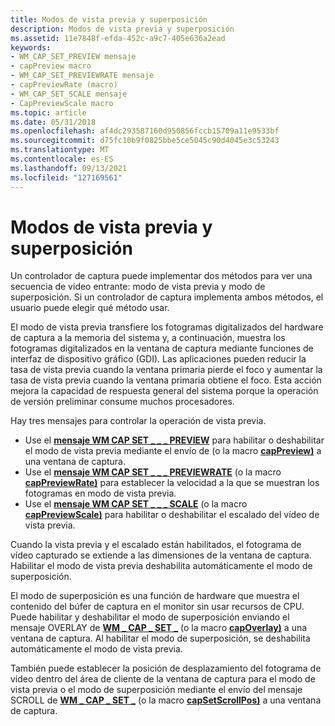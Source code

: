 ```yaml
---
title: Modos de vista previa y superposición
description: Modos de vista previa y superposición
ms.assetid: 11e7848f-efda-452c-a9c7-405e636a2ead
keywords:
- WM_CAP_SET_PREVIEW mensaje
- capPreview macro
- WM_CAP_SET_PREVIEWRATE mensaje
- capPreviewRate (macro)
- WM_CAP_SET_SCALE mensaje
- CapPreviewScale macro
ms.topic: article
ms.date: 05/31/2018
ms.openlocfilehash: af4dc293587160d950856fccb15709a11e9533bf
ms.sourcegitcommit: d75fc10b9f0825bbe5ce5045c90d4045e3c53243
ms.translationtype: MT
ms.contentlocale: es-ES
ms.lasthandoff: 09/13/2021
ms.locfileid: "127169561"
---
```

# <a name="preview-and-overlay-modes"></a>Modos de vista previa y superposición

Un controlador de captura puede implementar dos métodos para ver una secuencia de vídeo entrante: modo de vista previa y modo de superposición. Si un controlador de captura implementa ambos métodos, el usuario puede elegir qué método usar.

El modo de vista previa transfiere los fotogramas digitalizados del hardware de captura a la memoria del sistema y, a continuación, muestra los fotogramas digitalizados en la ventana de captura mediante funciones de interfaz de dispositivo gráfico (GDI). Las aplicaciones pueden reducir la tasa de vista previa cuando la ventana primaria pierde el foco y aumentar la tasa de vista previa cuando la ventana primaria obtiene el foco. Esta acción mejora la capacidad de respuesta general del sistema porque la operación de versión preliminar consume muchos procesadores.

Hay tres mensajes para controlar la operación de vista previa.

-   Use el [**mensaje WM CAP SET \_ \_ \_ PREVIEW**](wm-cap-set-preview.md) para habilitar o deshabilitar el modo de vista previa mediante el envío de (o la macro [**capPreview)**](/windows/desktop/api/Vfw/nf-vfw-cappreview) a una ventana de captura.
-   Use el [**mensaje WM CAP SET \_ \_ \_ PREVIEWRATE**](wm-cap-set-previewrate.md) (o la macro [**capPreviewRate)**](/windows/desktop/api/Vfw/nf-vfw-cappreviewrate) para establecer la velocidad a la que se muestran los fotogramas en modo de vista previa.
-   Use el [**mensaje WM CAP SET \_ \_ \_ SCALE**](wm-cap-set-scale.md) (o la macro [**capPreviewScale)**](/windows/desktop/api/Vfw/nf-vfw-cappreviewscale) para habilitar o deshabilitar el escalado del vídeo de vista previa.

Cuando la vista previa y el escalado están habilitados, el fotograma de vídeo capturado se extiende a las dimensiones de la ventana de captura. Habilitar el modo de vista previa deshabilita automáticamente el modo de superposición.

El modo de superposición es una función de hardware que muestra el contenido del búfer de captura en el monitor sin usar recursos de CPU. Puede habilitar y deshabilitar el modo de superposición enviando el mensaje OVERLAY de [**WM \_ CAP \_ SET \_**](wm-cap-set-overlay.md) (o la macro [**capOverlay)**](/windows/desktop/api/Vfw/nf-vfw-capoverlay) a una ventana de captura. Al habilitar el modo de superposición, se deshabilita automáticamente el modo de vista previa.

También puede establecer la posición de desplazamiento del fotograma de vídeo dentro del área de cliente de la ventana de captura para el modo de vista previa o el modo de superposición mediante el envío del mensaje SCROLL de [**WM \_ CAP \_ SET \_**](wm-cap-set-scroll.md) (o la macro [**capSetScrollPos)**](/windows/desktop/api/Vfw/nf-vfw-capsetscrollpos) a una ventana de captura.

 

 




